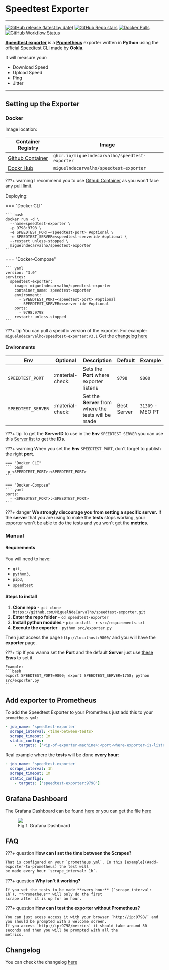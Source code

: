 # Speedtest Exporter
---

[![GitHub release (latest by date)](https://img.shields.io/github/v/release/miguelndecarvalho/speedtest-exporter?color=%23009485&label=Latest%20Release&logo=github&style=for-the-badge)][7]
[![GitHub Repo stars](https://img.shields.io/github/stars/miguelndecarvalho/speedtest-exporter?color=%23009485&label=repo%20stars&logo=github&style=for-the-badge)][11]
[![Docker Pulls](https://img.shields.io/docker/pulls/miguelndecarvalho/speedtest-exporter?color=%23009485&logo=docker&logoColor=%23ffffffff&style=for-the-badge)][9]
[![GitHub Workflow Status](https://img.shields.io/github/workflow/status/miguelndecarvalho/speedtest-exporter/Release%20Docker%20Image%20with%20new%20Tag?color=%23009485&logo=github&style=for-the-badge)][1]


[**Speedtest exporter**][1] is a [**Prometheus**][2] exporter written in **Python** using the official [Speedtest CLI][3] made by **Ookla**.

It will measure your:

- Download Speed
- Upload Speed
- Ping
- Jitter

---

## Setting up the Exporter

### Docker

Image location:

| Container Registry    | Image                                          |
| --------------------- | ---------------------------------------------- |
| [Github Container][8] | `ghcr.io/miguelndecarvalho/speedtest-exporter` |
| [Dockr Hub][9]        | `miguelndecarvalho/speedtest-exporter`         |

???+ warning
    I recommend you to use [Github Container][8] as you won't face any [pull limit][10].

Deploying:

=== "Docker CLI"

    ``` bash
    docker run -d \
      --name=speedtest-exporter \
      -p 9798:9798 \
      -e SPEEDTEST_PORT=<speedtest-port> #optional \
      -e SPEEDTEST_SERVER=<speedtest-serverid> #optional \
      --restart unless-stopped \
      miguelndecarvalho/speedtest-exporter
    ```

=== "Docker-Compose"

    ``` yaml
    version: "3.0"
    services:
      speedtest-exporter:
        image: miguelndecarvalho/speedtest-exporter
        container_name: speedtest-exporter
        environment:
          - SPEEDTEST_PORT=<speedtest-port> #optional
          - SPEEDTEST_SERVER=<server-id> #optional
        ports:
          - 9798:9798
        restart: unless-stopped
    ```

???+ tip
    You can pull a specific version of the exporter. For example: `miguelndecarvalho/speedtest-exporter:v3.1`
    Get the [changelog here][7]

#### Environments

| Env                | Optional         | Description                                          | Default     | Example          |
| ------------------ | ---------------- | ---------------------------------------------------- | ----------- | ---------------- |
| `SPEEDTEST_PORT`   | :material-check: | Sets the **Port** where exporter listens             | `9798`      | `9800`           |
| `SPEEDTEST_SERVER` | :material-check: | Set the **Server** from where the tests will be made | Best Server | `31309` - MEO PT |

???+ tip
    To get the **ServerID** to use in the **Env** `SPEEDTEST_SERVER` you can use this [Server list][4] to get the **IDs**.

???+ warning
    When you set the **Env** `SPEEDTEST_PORT`, don't forget to publish the right **port**.

    === "Docker CLI"
    ``` bash
    -p <SPEEDTEST_PORT>:<SPEEDTEST_PORT>
    ```

    === "Docker-Compose"
    ``` yaml
    ports:
      - <SPEEDTEST_PORT>:<SPEEDTEST_PORT>
    ```
???+ danger
    **We strongly discourage you from setting a specific server.**
    If the **server** that you are using to make the **tests** stops working, your exporter won't be able to do the tests and
    you won't get the **metrics**.


### Manual

#### Requirements

You will need to have:

- `git`,
- `python3`,
- `pip3`,
- [`speedtest`][3]

#### Steps to install

1. **Clone repo** - `git clone https://github.com/MiguelNdeCarvalho/speedtest-exporter.git`
2. **Enter the repo folder** - `cd speedtest-exporter`
3. **Install python modules** - `pip install -r src/requirements.txt`
4. **Execute the exporter** - `python src/exporter.py`

Then just access the page `http://localhost:9800/` and you will have the **exporter** page.

???+ tip
    If you wanna set the **Port** and the default **Server** just use [these](#environments) **Envs** to set it
    
    Example:
    ```bash
    export SPEEDTEST_PORT=9800; export SPEEDTEST_SERVER=1758; python src/exporter.py
    ```

## Add exporter to Prometheus

To add the Speedtest Exporter to your Prometheus just add this to your `prometheus.yml`:

``` yaml
- job_name: 'speedtest-exporter'
  scrape_interval: <time-between-tests>
  scrape_timeout: 1m
  static_configs:
    - targets: ['<ip-of-exporter-machine>:<port-where-exporter-is-listenning>']
``` 

Real example where the **tests** will be done **every hour**:

``` yaml
- job_name: 'speedtest-exporter'
  scrape_interval: 1h
  scrape_timeout: 1m
  static_configs:
    - targets: ['speedtest-exporter:9798']
```

## Grafana Dashboard

The Grafana Dashboard can be found [here][5] or you can get the file [here][6]

<figure>
  <img src="/assets/images/projects/speedtest-exporter/grafana.png"/>
  <figcaption>Fig 1. Grafana Dashboard</figcaption>
</figure>

## FAQ

???+ question
    **How can I set the time between the Scrapes?**

    That is configured on your `prometheus.yml`. In this [example](#add-exporter-to-prometheus) the test will
    be made every hour `scrape_interval: 1h`.

???+ question
    **Why isn't it working?**

    If you set the tests to be made **every hour** (`scrape_interval: 1h`), **Prometheus** will only do the first
    scrape after it is up for an hour.

???+ question
    **How can I test the exporter without Prometheus?**

    You can just acess access it with your browser `http://ip:9798/` and you should be prompted with a welcome screen.
    If you access `http://ip:9798/metrics` it should take around 30 seconds and then you will be prompted with all the
    metrics.

## Changelog

You can check the changelog [here][7]

[1]: https://github.com/MiguelNdeCarvalho/speedtest-exporter
[2]: https://prometheus.io/
[3]: https://www.speedtest.net/apps/cli
[4]: https://c.speedtest.net/speedtest-servers-static.php
[5]: https://grafana.com/grafana/dashboards/13665
[6]: https://github.com/MiguelNdeCarvalho/speedtest-exporter/blob/main/Dashboard/Speedtest-Exporter.json
[7]: https://github.com/MiguelNdeCarvalho/speedtest-exporter/releases
[8]: https://github.com/users/miguelndecarvalho/packages/container/package/speedtest-exporter
[9]: https://hub.docker.com/repository/docker/miguelndecarvalho/speedtest-exporter
[10]: https://docs.docker.com/docker-hub/download-rate-limit/
[11]: https://github.com/MiguelNdeCarvalho/speedtest-exporter/stargazers

